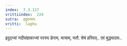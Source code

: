 ```yaml
---
index:  7.3.117
vrittiindex:  224
sutra:  इदुद्भ्याम्
vritti:  laghu 
---
```


इदुद्भ्यां नदीसंज्ञकाभ्यां परस्य ङेराम्. मत्याम्, मतौ. शेषं हरिवत्.. एवं बुद्ध्यादयः..

